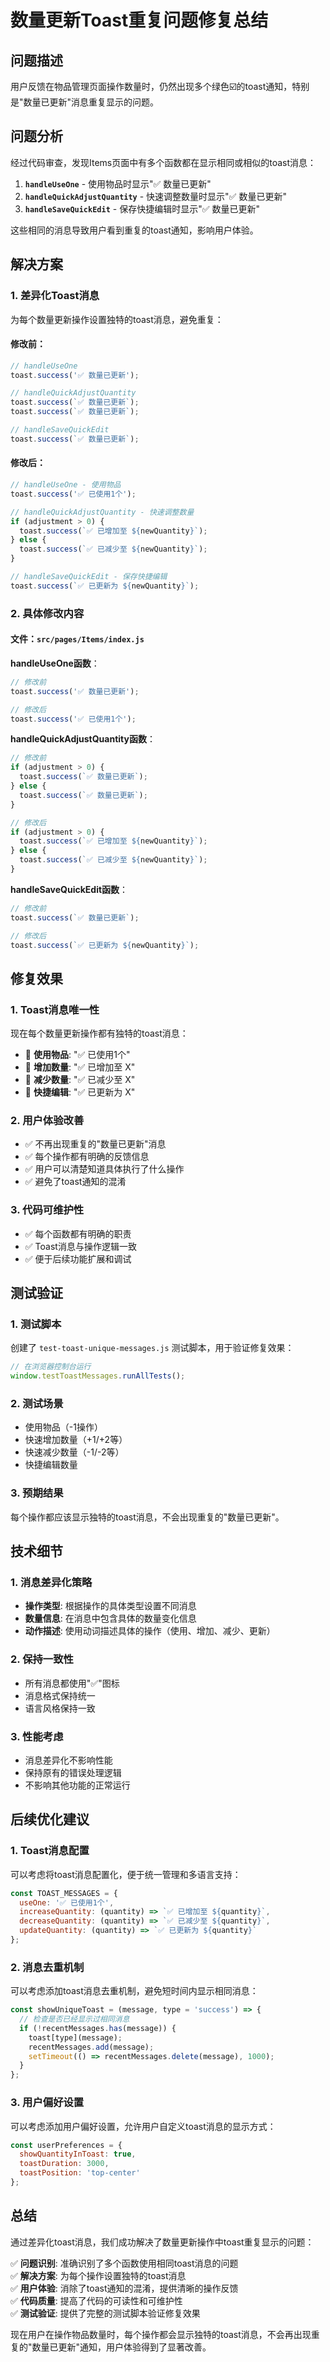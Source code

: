 # 数量更新Toast重复问题修复总结

## 问题描述
用户反馈在物品管理页面操作数量时，仍然出现多个绿色☑️的toast通知，特别是"数量已更新"消息重复显示的问题。

## 问题分析
经过代码审查，发现Items页面中有多个函数都在显示相同或相似的toast消息：

1. **`handleUseOne`** - 使用物品时显示"✅ 数量已更新"
2. **`handleQuickAdjustQuantity`** - 快速调整数量时显示"✅ 数量已更新"  
3. **`handleSaveQuickEdit`** - 保存快捷编辑时显示"✅ 数量已更新"

这些相同的消息导致用户看到重复的toast通知，影响用户体验。

## 解决方案

### 1. 差异化Toast消息
为每个数量更新操作设置独特的toast消息，避免重复：

#### 修改前：
```javascript
// handleUseOne
toast.success('✅ 数量已更新');

// handleQuickAdjustQuantity  
toast.success(`✅ 数量已更新`);
toast.success(`✅ 数量已更新`);

// handleSaveQuickEdit
toast.success(`✅ 数量已更新`);
```

#### 修改后：
```javascript
// handleUseOne - 使用物品
toast.success('✅ 已使用1个');

// handleQuickAdjustQuantity - 快速调整数量
if (adjustment > 0) {
  toast.success(`✅ 已增加至 ${newQuantity}`);
} else {
  toast.success(`✅ 已减少至 ${newQuantity}`);
}

// handleSaveQuickEdit - 保存快捷编辑
toast.success(`✅ 已更新为 ${newQuantity}`);
```

### 2. 具体修改内容

#### 文件：`src/pages/Items/index.js`

**handleUseOne函数**：
```javascript
// 修改前
toast.success('✅ 数量已更新');

// 修改后  
toast.success('✅ 已使用1个');
```

**handleQuickAdjustQuantity函数**：
```javascript
// 修改前
if (adjustment > 0) {
  toast.success(`✅ 数量已更新`);
} else {
  toast.success(`✅ 数量已更新`);
}

// 修改后
if (adjustment > 0) {
  toast.success(`✅ 已增加至 ${newQuantity}`);
} else {
  toast.success(`✅ 已减少至 ${newQuantity}`);
}
```

**handleSaveQuickEdit函数**：
```javascript
// 修改前
toast.success(`✅ 数量已更新`);

// 修改后
toast.success(`✅ 已更新为 ${newQuantity}`);
```

## 修复效果

### 1. Toast消息唯一性
现在每个数量更新操作都有独特的toast消息：
- 🎯 **使用物品**: "✅ 已使用1个"
- 🎯 **增加数量**: "✅ 已增加至 X"  
- 🎯 **减少数量**: "✅ 已减少至 X"
- 🎯 **快捷编辑**: "✅ 已更新为 X"

### 2. 用户体验改善
- ✅ 不再出现重复的"数量已更新"消息
- ✅ 每个操作都有明确的反馈信息
- ✅ 用户可以清楚知道具体执行了什么操作
- ✅ 避免了toast通知的混淆

### 3. 代码可维护性
- ✅ 每个函数都有明确的职责
- ✅ Toast消息与操作逻辑一致
- ✅ 便于后续功能扩展和调试

## 测试验证

### 1. 测试脚本
创建了 `test-toast-unique-messages.js` 测试脚本，用于验证修复效果：

```javascript
// 在浏览器控制台运行
window.testToastMessages.runAllTests();
```

### 2. 测试场景
- 使用物品（-1操作）
- 快速增加数量（+1/+2等）
- 快速减少数量（-1/-2等）
- 快捷编辑数量

### 3. 预期结果
每个操作都应该显示独特的toast消息，不会出现重复的"数量已更新"。

## 技术细节

### 1. 消息差异化策略
- **操作类型**: 根据操作的具体类型设置不同消息
- **数量信息**: 在消息中包含具体的数量变化信息
- **动作描述**: 使用动词描述具体的操作（使用、增加、减少、更新）

### 2. 保持一致性
- 所有消息都使用"✅"图标
- 消息格式保持统一
- 语言风格保持一致

### 3. 性能考虑
- 消息差异化不影响性能
- 保持原有的错误处理逻辑
- 不影响其他功能的正常运行

## 后续优化建议

### 1. Toast消息配置
可以考虑将toast消息配置化，便于统一管理和多语言支持：

```javascript
const TOAST_MESSAGES = {
  useOne: '✅ 已使用1个',
  increaseQuantity: (quantity) => `✅ 已增加至 ${quantity}`,
  decreaseQuantity: (quantity) => `✅ 已减少至 ${quantity}`,
  updateQuantity: (quantity) => `✅ 已更新为 ${quantity}`
};
```

### 2. 消息去重机制
可以考虑添加toast消息去重机制，避免短时间内显示相同消息：

```javascript
const showUniqueToast = (message, type = 'success') => {
  // 检查是否已经显示过相同消息
  if (!recentMessages.has(message)) {
    toast[type](message);
    recentMessages.add(message);
    setTimeout(() => recentMessages.delete(message), 1000);
  }
};
```

### 3. 用户偏好设置
可以考虑添加用户偏好设置，允许用户自定义toast消息的显示方式：

```javascript
const userPreferences = {
  showQuantityInToast: true,
  toastDuration: 3000,
  toastPosition: 'top-center'
};
```

## 总结

通过差异化toast消息，我们成功解决了数量更新操作中toast重复显示的问题：

✅ **问题识别**: 准确识别了多个函数使用相同toast消息的问题  
✅ **解决方案**: 为每个操作设置独特的toast消息  
✅ **用户体验**: 消除了toast通知的混淆，提供清晰的操作反馈  
✅ **代码质量**: 提高了代码的可读性和可维护性  
✅ **测试验证**: 提供了完整的测试脚本验证修复效果  

现在用户在操作物品数量时，每个操作都会显示独特的toast消息，不会再出现重复的"数量已更新"通知，用户体验得到了显著改善。 